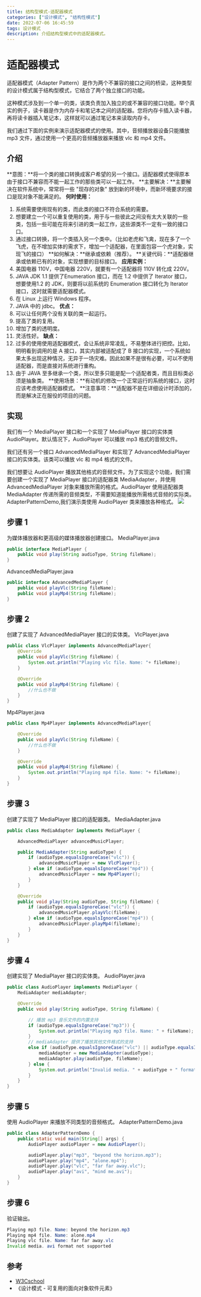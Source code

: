 ```yaml
---
title: 结构型模式-适配器模式
categories: ["设计模式", "结构性模式"]
date: 2022-07-06 16:45:59
tags: 设计模式
description: 介绍结构型模式中的适配器模式。
---
```

# 适配器模式
适配器模式（Adapter Pattern）是作为两个不兼容的接口之间的桥梁，这种类型的设计模式属于结构型模式，它结合了两个独立接口的功能。

这种模式涉及到一个单一的类，该类负责加入独立的或不兼容的接口功能。举个真实的例子，读卡器是作为内存卡和笔记本之间的适配器。您将内存卡插入读卡器，再将读卡器插入笔记本，这样就可以通过笔记本来读取内存卡。

我们通过下面的实例来演示适配器模式的使用。其中，音频播放器设备只能播放 mp3 文件，通过使用一个更高的音频播放器来播放 vlc 和 mp4 文件。

## 介绍
**意图：**将一个类的接口转换成客户希望的另一个接口。适配器模式使得原本由于接口不兼容而不能一起工作的那些类可以一起工作。
**主要解决：**主要解决在软件系统中，常常将一些 "现存的对象" 放到新的环境中，而新环境要求的接口是现对象不能满足的。
**何时使用：**
1. 系统需要使用现有的类，而此类的接口不符合系统的需要。
2. 想要建立一个可以重复使用的类，用于与一些彼此之间没有太大关联的一些类，包括一些可能在将来引进的类一起工作，这些源类不一定有一致的接口口。
3. 通过接口转换，将一个类插入另一个类中。（比如老虎和飞禽，现在多了一个飞虎，在不增加实体的需求下，增加一个适配器，在里面包容一个虎对象，实现飞的接口）
**如何解决：**继承或依赖（推荐）。
**关键代码：**适配器继承或依赖已有的对象，实现想要的目标接口。
**应用实例：**
1. 美国电器 110V，中国电器 220V，就要有一个适配器将 110V 转化成 220V。
2. JAVA JDK 1.1 提供了Enumeration 接口，而在 1.2 中提供了 Iterator 接口，想要使用1.2 的 JDK，则要将以前系统的 Enumeration 接口转化为 Iterator 接口，这时就需要适配器模式。
3. 在 Linux 上运行 Windows 程序。
4. JAVA 中的 jdbc。
**优点：**
1. 可以让任何两个没有关联的类一起运行。
2. 提高了类的复用。
3. 增加了类的透明度。
4. 灵活性好。
**缺点：**
1. 过多的使用使用适配器模式，会让系统非常凌乱，不易整体进行把控。比如，明明看到调用的是 A 接口，其实内部被适配成了 B 接口的实现，一个系统如果太多出现这种情况，无异于一场灾难。因此如果不是很有必要，可以不使用适配器，而是直接对系统进行重构。
2. 由于 JAVA 至多继承一个类，所以至多只能是配一个适配者类，而且目标类必须是抽象类。
**使用场景：**有动机的修改一个正常运行的系统的接口，这时应该考虑使用适配器模式。
**注意事项：**适配器不是在详细设计时添加的，而是解决正在服役的项目的问题。

## 实现
我们有一个 MediaPlayer 接口和一个实现了 MediaPlayer 接口的实体类 AudioPlayer。默认情况下，AudioPlayer 可以播放 mp3 格式的音频文件。

我们还有另一个接口 AdvancedMediaPlayer 和实现了 AdvancedMediaPlayer 接口的实体类。该类可以播放 vlc 和 mp4 格式的文件。

我们想要让 AudioPlayer 播放其他格式的音频文件。为了实现这个功能，我们需要创建一个实现了 MediaPlayer 接口的适配器类 MediaAdapter，并使用 AdvancedMediaPlayer 对象来播放所需的格式。AudioPlayer 使用适配器类 MediaAdapter 传递所需的音频类型，不需要知道能播放所需格式音频的实际类。AdapterPatternDemo,我们演示类使用 AudioPlayer 类来播放各种格式。
![](https://atts.w3cschool.cn/attachments/uploads/2014/08/adapter_pattern_uml_diagram.jpg)

## 步骤 1
为媒体播放器和更高级的媒体播放器创建接口。
MediaPlayer.java
```java
public interface MediaPlayer {
    public void play(String audioType, String fileName);
}
```
AdvancedMediaPlayer.java
```java
public interface AdvancedMediaPlayer {    
    public void playVlc(String fileName);
    public void playMp4(String fileName);
}
```

## 步骤 2
创建了实现了 AdvancedMediaPlayer 接口的实体类。
VlcPlayer.java
```java
public class VlcPlayer implements AdvancedMediaPlayer{
    @Override
    public void playVlc(String fileName) {
        System.out.println("Playing vlc file. Name: "+ fileName);      
    }

    @Override
    public void playMp4(String fileName) {
        //什么也不做
    }
}
```
Mp4Player.java
```java
public class Mp4Player implements AdvancedMediaPlayer{

    @Override
    public void playVlc(String fileName) {
        //什么也不做
    }

    @Override
    public void playMp4(String fileName) {
        System.out.println("Playing mp4 file. Name: "+ fileName);        
    }
}
```
## 步骤 3
创建了实现了 MediaPlayer 接口的适配器类。
MediaAdapter.java
```java
public class MediaAdapter implements MediaPlayer {

    AdvancedMediaPlayer advancedMusicPlayer;

    public MediaAdapter(String audioType) {
        if (audioType.equalsIgnoreCase("vlc")) {
            advancedMusicPlayer = new VlcPlayer();
        } else if (audioType.equalsIgnoreCase("mp4")) {
            advancedMusicPlayer = new Mp4Player();
        }
    }

    @Override
    public void play(String audioType, String fileName) {
        if (audioType.equalsIgnoreCase("vlc")) {
            advancedMusicPlayer.playVlc(fileName);
        } else if (audioType.equalsIgnoreCase("mp4")) {
            advancedMusicPlayer.playMp4(fileName);
        }
    }
}
```
## 步骤 4
创建实现了 MediaPlayer 接口的实体类。
AudioPlayer.java
```java
public class AudioPlayer implements MediaPlayer {
    MediaAdapter mediaAdapter;

    @Override
    public void play(String audioType, String fileName) {

        // 播放 mp3 音乐文件的内置支持
        if (audioType.equalsIgnoreCase("mp3")) {
            System.out.println("Playing mp3 file. Name: " + fileName);
        }
        // mediaAdapter 提供了播放其他文件格式的支持
        else if (audioType.equalsIgnoreCase("vlc") || audioType.equalsIgnoreCase("mp4")) {
            mediaAdapter = new MediaAdapter(audioType);
            mediaAdapter.play(audioType, fileName);
        } else {
            System.out.println("Invalid media. " + audioType + " format not supported");
        }
    }
}
```
## 步骤 5
使用 AudioPlayer 来播放不同类型的音频格式。
AdapterPatternDemo.java
```java
public class AdapterPatternDemo {
    public static void main(String[] args) {
        AudioPlayer audioPlayer = new AudioPlayer();

        audioPlayer.play("mp3", "beyond the horizon.mp3");
        audioPlayer.play("mp4", "alone.mp4");
        audioPlayer.play("vlc", "far far away.vlc");
        audioPlayer.play("avi", "mind me.avi");
    }
}
```

## 步骤 6
验证输出。
```java
Playing mp3 file. Name: beyond the horizon.mp3
Playing mp4 file. Name: alone.mp4
Playing vlc file. Name: far far away.vlc
Invalid media. avi format not supported
```

## 参考
* [W3Cschool](https://www.w3cschool.cn)
* 《设计模式 - 可复用的面向对象软件元素》